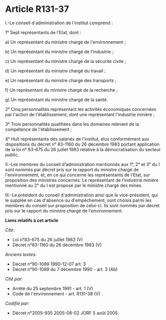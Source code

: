 # Article R131-37

I.-Le conseil d'administration de l'institut comprend : 

1° Sept représentants de l'Etat, dont : 

a) Un représentant du ministre chargé de l'environnement ; 

b) Un représentant du ministre chargé de l'industrie ; 

c) Un représentant du ministre chargé de la sécurité civile ; 

d) Un représentant du ministre chargé du travail ; 

e) Un représentant du ministre chargé des transports ; 

f) Un représentant du ministre chargé de la recherche ; 

g) Un représentant du ministre chargé de la santé. 

2° Cinq personnalités représentant les activités économiques concernées par l'action de l'établissement, dont une
représentant l'industrie minière ; 

3° Trois personnalités qualifiées dans les domaines relevant de la compétence de l'établissement ; 

4° Huit représentants des salariés de l'institut, élus conformément aux dispositions du décret n° 83-1160 du 26 décembre 1983
portant application de la loi n° 83-675 du 26 juillet 1983 relative à la démocratisation du secteur public. 

II.-Les membres du conseil d'administration mentionnés aux 1°, 2° et 3° du I sont nommés par décret pris sur le rapport du
ministre chargé de l'environnement, et, en ce qui concerne les représentants de l'Etat, sur proposition des ministres
concernés. Le représentant de l'industrie minière mentionné au 2° du I est proposé par le ministre chargé des mines. 

III.-Le président du conseil d'administration ainsi que le vice-président, qui le supplée en cas d'absence ou d'empêchement,
sont choisis parmi les membres du conseil sur proposition de celui-ci. Ils sont nommés par décret pris sur le rapport du
ministre chargé de l'environnement.

**Liens relatifs à cet article**

_Cite_:

  - Loi n°83-675 du 26 juillet 1983 (V)
  - Décret n°83-1160 du 26 décembre 1983 (V)

_Anciens textes_:

  - Décret n°90-1089 1990-12-07 art. 3
  - Décret n°90-1089 du 7 décembre 1990 - art. 3 (Ab)

_Cité par_:

  - Arrêté du 25 septembre 1991 - art. 1 (V)
  - Code de l'environnement - art. R131-38 (V)

_Codifié par_:

  - Décret n°2005-935 2005-08-02 JORF 5 août 2005
